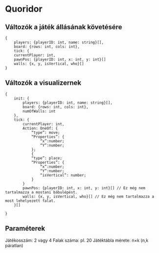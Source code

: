 # Quoridor

## Változók a játék állásának követésére
    {
        players: {playerID: int, name: string}[],
        board: {rows: int, cols: int},
        tick: {
        currentPlayer: int,
        pawnPos: {playerID: int, x: int, y: int}[]
        walls: {x, y, isVertical, who}[]
    }

## Változók a visualizernek

    {
        init: {
            players: {playerID: int, name: string}[],
            board: {rows: int, cols: int},
            numOfWalls: int
        },
        tick: {
            currentPlayer: int,
            Action: OneOf: {
                “type”: move;
                “Properties”: {
                    “x”:number;
                    “Y”:number;
                };
                {
                “type”: place;
                “Properties”: {
                    “x”:number;
                    “Y”:number;
                    “isVertical”: number;
                }
            }
            pawnPos: {playerID: int, x: int, y: int}[] // Ez még nem tartalmazza a mostani bábulépést.
            walls: {x, y, isVertical, who}[] // Ez még nem tartalmazza a most lehelyezett falat.
        }[]

    }

## Paraméterek

Játékosszám: 2 vagy 4
Falak száma: pl. 20
Játéktábla mérete: n×k (n,k páratlan)
